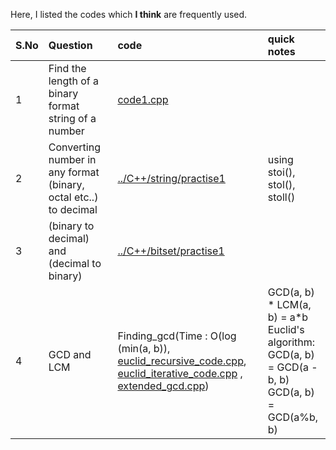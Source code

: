 Here, I listed the codes which **I think** are frequently used.

| S.No | Question | code | quick notes | 
|:--|:--|:---|:---|
| 1 | Find the length of a binary format string of a number | [code1.cpp](code1.cpp) | |
| 2 | Converting number in any format (binary, octal etc..) to decimal | [../C++/string/practise1](../C++/string/practise1) | using stoi(), stol(), stoll() |
| 3 | (binary to decimal) and (decimal to binary) | [../C++/bitset/practise1](../C++/bitset/practise1) | |
| 4 | GCD and LCM | Finding_gcd(Time : O(log (min(a, b)), [euclid_recursive_code.cpp](euclid_recursive_code.cpp), [euclid_iterative_code.cpp](euclid_iterative_code.cpp) , [extended_gcd.cpp](extended_gcd.cpp))  | GCD(a, b) * LCM(a, b) = a*b <br/> Euclid's algorithm: <br/>GCD(a, b) = GCD(a - b, b) <br/>GCD(a, b) = GCD(a%b, b) <br/>  |


